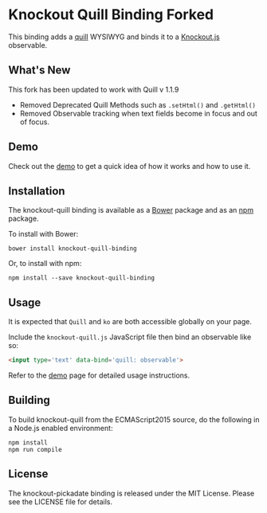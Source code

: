 # Knockout Quill Binding Forked

This binding adds a [quill](http://quilljs.com/) WYSIWYG and binds it to a [Knockout.js](http://knockoutjs.com/) observable.

## What's New
This fork has been updated to work with Quill v 1.1.9 

* Removed Deprecated Quill Methods such as `.setHtml()` and `.getHtml()` 
* Removed Observable tracking when text fields become in focus and out of focus. 


## Demo

Check out the [demo](http://immense.js.org/knockout-quill) to get a quick idea of how it works and how to use it.

## Installation

The knockout-quill binding is available as a [Bower](http://bower.io/) package and as an [npm](https://www.npmjs.com/) package.

To install with Bower:

`bower install knockout-quill-binding`

Or, to install with npm:

`npm install --save knockout-quill-binding`

## Usage

It is expected that `Quill` and `ko` are both accessible globally on your page.

Include the `knockout-quill.js` JavaScript file then bind an observable like so:

```html
<input type='text' data-bind='quill: observable'>
```

Refer to the [demo](http://immense.js.org/knockout-quill) page for detailed usage instructions.

## Building

To build knockout-quill from the ECMAScript2015 source, do the following in a Node.js enabled environment:

```
npm install
npm run compile
```

## License

The knockout-pickadate binding is released under the MIT License. Please see the LICENSE file for details.
